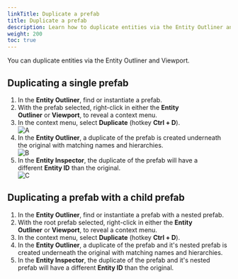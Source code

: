 ```yaml
---
linkTitle: Duplicate a prefab
title: Duplicate a prefab
description: Learn how to duplicate entities via the Entity Outliner and Viewport.
weight: 200
toc: true
---
```


You can duplicate entities via the Entity Outliner and Viewport.

## **Duplicating a single prefab**

1.  In the **Entity Outliner**, find or instantiate a prefab.
2.  With the prefab selected, right-click in either the **Entity Outliner** or **Viewport**, to reveal a context menu.
3.  In the context menu, select **Duplicate** (hotkey **Ctrl + D**).  
    ![A](/images/learning-guide/tutorials/game-objects/duplicate-a-prefab/A.png)
4.  In the **Entity Outliner**, a duplicate of the prefab is created underneath the original with matching names and hierarchies.  
    ![B](/images/learning-guide/tutorials/game-objects/duplicate-a-prefab/B.png)
5.  In the **Entity Inspector**, the duplicate of the prefab will have a different **Entity ID** than the original.  
    ![C](/images/learning-guide/tutorials/game-objects/duplicate-a-prefab/C.png)

## **Duplicating a prefab with a child prefab**

1.  In the **Entity Outliner**, find or instantiate a prefab with a nested prefab.
2.  With the root prefab selected, right-click in either the **Entity Outliner** or **Viewport**, to reveal a context menu.
3.  In the context menu, select **Duplicate** (hotkey **Ctrl + D**).
4.  In the **Entity Outliner**, a duplicate of the prefab and it's nested prefab is created underneath the original with matching names and hierarchies.
5.  In the **Entity Inspector**, the duplicate of the prefab and it's nested prefab will have a different **Entity ID** than the original.